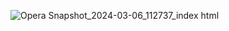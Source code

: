 ![Opera Snapshot_2024-03-06_112737_index html](https://github.com/samwel58/Settings-model/assets/82374487/dcfeb23e-e8a2-4f8e-baa1-c1a4525da012)
